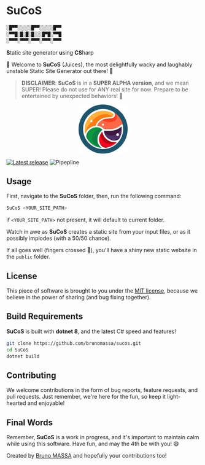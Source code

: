 # SuCoS

```txt
░█▀▀░░░░░█▀▀░░░░░█▀▀
░▀▀█░█░█░█░░░█▀█░▀▀█
░▀▀▀░▀▀▀░▀▀▀░▀▀▀░▀▀▀
```

**S**tatic site generator
**u**sing
**CS**harp

🎉 Welcome to **SuCoS** (Juices), the most delightfully wacky and laughably unstable Static Site Generator out there! 🎉

> **DISCLAIMER**: **SuCoS** is in a **SUPER ALPHA version**, and we mean SUPER! Please do not use for ANY real site for now. Prepare to be entertained by unexpected behaviors! 🎢

<img src="SuCoS-logo.svg" width="128px" style="display: block;margin-left: auto;margin-right: auto;" />

[![Latest release](https://gitlab.com/sucos/sucos/-/badges/release.svg)](https://gitlab.com/sucos/sucos)
![Pipepline](https://gitlab.com/sucos/sucos/badges/main/pipeline.svg?ignore_skipped=true)

## Usage

First, navigate to the **SuCoS** folder, then, run the following command:

```bash
SuCoS <YOUR_SITE_PATH>
```

if `<YOUR_SITE_PATH>` not present, it will default to current folder.

Watch in awe as **SuCoS** creates a static site from your input files, or as it possibly implodes (with a 50/50 chance).

If all goes well (fingers crossed 🤞), you'll have a shiny new static website in the `public` folder.

## License

This piece of software is brought to you under the [MIT license](LICENSE), because we believe in the power of sharing (and bug fixing together).

## Build Requirements

**SuCoS** is built with **dotnet 8**, and the latest C# speed and features!

```bash
git clone https://github.com/brunomassa/sucos.git
cd SuCoS
dotnet build
```

## Contributing

We welcome contributions in the form of bug reports, feature requests, and pull requests. Just remember, we're here for the fun, so keep it light-hearted and enjoyable!

## Final Words

Remember, **SuCoS** is a work in progress, and it's important to maintain calm while using this software. Have fun, and may the 4th be with you! 😄

Created by [Bruno MASSA](https://www.brunomassa.com) and hopefully your contributions too!
